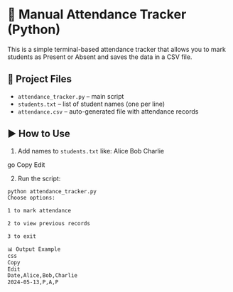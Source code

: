 # 📝 Manual Attendance Tracker (Python)

This is a simple terminal-based attendance tracker that allows you to mark students as Present or Absent and saves the data in a CSV file.

## 📂 Project Files
- `attendance_tracker.py` – main script
- `students.txt` – list of student names (one per line)
- `attendance.csv` – auto-generated file with attendance records

## ▶️ How to Use
1. Add names to `students.txt` like:
Alice
Bob
Charlie

go
Copy
Edit

2. Run the script:
```bash
python attendance_tracker.py
Choose options:

1 to mark attendance

2 to view previous records

3 to exit

📊 Output Example
css
Copy
Edit
Date,Alice,Bob,Charlie
2024-05-13,P,A,P
